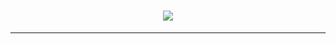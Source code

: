 
<h1 align="center">
  <img src="https://readme-typing-svg.herokuapp.com/demo/?lines=Hello%2C+I'm+Nasida%2C+a+programmer" />
</h1>

---


